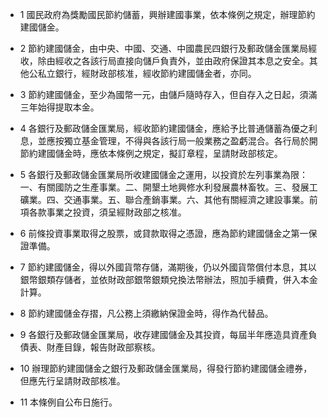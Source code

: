 * 1 國民政府為獎勵國民節約儲蓄，興辦建國事業，依本條例之規定，辦理節約建國儲金。

* 2 節約建國儲金，由中央、中國、交通、中國農民四銀行及郵政儲金匯業局經收，除由經收之各該行局直接向儲戶負責外，並由政府保證其本息之安全。其他公私立銀行，經財政部核准，經收節約建國儲金者，亦同。

* 3 節約建國儲金，至少為國幣一元，由儲戶隨時存入，但自存入之日起，須滿三年始得提取本金。

* 4 各銀行及郵政儲金匯業局，經收節約建國儲金，應給予比普通儲蓄為優之利息，並應按獨立基金管理，不得與各該行局一般業務之盈虧混合。各行局於開節約建國儲金時，應依本條例之規定，擬訂章程，呈請財政部核定。

* 5 各銀行及郵政儲金匯業局所收建國儲金之運用，以投資於左列事業為限：一、有關國防之生產事業。二、開墾土地興修水利發展農林畜牧。三、發展工礦業。四、交通事業。五、聯合產銷事業。六、其他有關經濟之建設事業。前項各款事業之投資，須呈經財政部之核准。

* 6 前條投資事業取得之股票，或貸款取得之憑證，應為節約建國儲金之第一保證準備。

* 7 節約建國儲金，得以外國貨幣存儲，滿期後，仍以外國貨幣償付本息，其以銀幣銀類存儲者，並依財政部銀幣銀類兌換法幣辦法，照加手續費，併入本金計算。

* 8 節約建國儲金存摺，凡公務上須繳納保證金時，得作為代替品。

* 9 各銀行及郵政儲金匯業局，收存建國儲金及其投資，每屆半年應造具資產負債表、財產目錄，報告財政部察核。

* 10 辦理節約建國儲金之銀行及郵政儲金匯業局，得發行節約建國儲金禮券，但應先行呈請財政部核准。

* 11 本條例自公布日施行。

